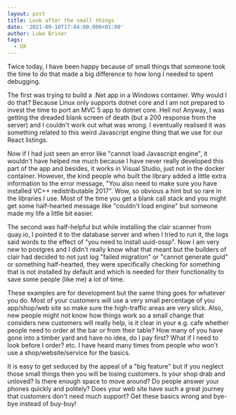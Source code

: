 ```yaml
---
layout: post
title: Look after the small things
date: '2021-09-10T17:04:00.000+01:00'
author: Luke Briner
tags: 
  - UX
---
```


Twice today, I have been happy because of small things that someone took the time to do that made a big difference to how long
I needed to spent debugging.

The first was trying to build a .Net app in a Windows container. Why would I do that? Because Linux only supports dotnet core
and I am not prepared to invest the time to port an MVC 5 app to dotnet core. Hell no! Anyway, I was getting the dreaded blank
screen of death (but a 200 response from the server) and I couldn't work out what was wrong. I eventually realised it was something 
related to this weird Javascript engine thing that we use for our React listings.

Now if I had just seen an error like "cannot load Javascript engine", it wouldn't have helped me much because I have never really
developed this part of the app and besides, it works in Visual Studio, just not in the docker container. However, the kind people who built the library
added a little extra information to the error message, "You also need to make sure you have installed VC++ redistributable 2017". Wow,
so obvious a hint but so rare in the libraries I use. Most of the time you get a blank call stack and you might get some half-hearted
message like "couldn't load engine" but someone made my life a little bit easier.

The second was half-helpful but while installing the clair scanner from quay.io, I pointed it to the database server and when I tried
to run it, the logs said words to the effect of "you need to install uuid-ossp". Now I am very new to postgres and I didn't really know
what that meant but the builders of clair had decided to not just log "failed migration" or "cannot generate guid" or something half-hearted,
they were specifically checking for something that is not installed by default and which is needed for their functionality to save some
people (like me) a lot of time.

These examples are for development but the same thing goes for whatever you do. Most of your customers will use a very small percentage of
you app/shop/web site so make sure the high-traffic areas are very slick. Also, new people might not know how things work so a small change
that considers new customers will really help, is it clear in your e.g. cafe whether people need to order at the bar or from their table? 
How many of you have gone into a timber yard and have no idea, do I pay first? What if I need to look before I order? etc. I have heard many
times from people who won't use a shop/website/service for the basics.

It is easy to get seduced by the appeal of a "big feature" but if you neglect those small things then you will be losing customers. Is your
shop drab and unloved? Is there enough space to move around? Do people answer your phones quickly and politely? Does your web site have such a great
journey that customers don't need much support? Get these basics wrong and bye-bye instead of buy-buy!